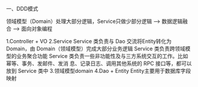 一、DDD模式

领域模型（Domain）处理大部分逻辑，Service只做少部分逻辑 --> 数据逻辑融合 --> 面向对象编程

1.Controller + VO
2.Service 
    Service 类负责与 Dao 交流将Entity转化为Domain，由 Domain（领域模型）完成大部分业务逻辑
    Service 类负责跨领域模型的业务聚合功能
    Service 类负责一些非功能性及与三方系统交互的工作。比如幂等、事务、发邮件、发消 息、记录日志、调用其他系统的 RPC 接口等，都可以放到 Service 类中
3.领域模型domain
4.Dao + Entity  Entity主要用于数据库字段映射